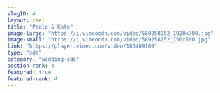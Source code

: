 ```yaml
---
slugID: 4 
layout: reel
title: "Paolo & Kate"
image-large: "https://i.vimeocdn.com/video/589258252_1920x700.jpg"
image-small: "https://i.vimeocdn.com/video/589258252_750x500.jpg"
link: "https://player.vimeo.com/video/180409109"
type: "sde"
category: "wedding-sde"
section-rank: 4
featured: true
featured-rank: 4
---
```

